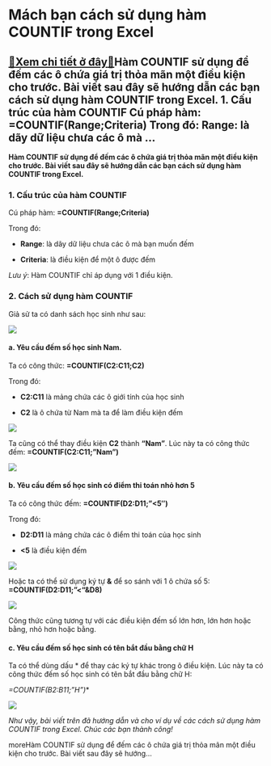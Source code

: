 Mách bạn cách sử dụng hàm COUNTIF trong Excel
=============================================

[:gift:Xem chi tiết ở đây:gift:](https://hddtvn.com/mach-ban-cach-su-dung-ham-countif-trong-excel/)Hàm COUNTIF sử dụng để đếm các ô chứa giá trị thỏa mãn một điều kiện cho trước. Bài viết sau đây sẽ hướng dẫn các bạn cách sử dụng hàm COUNTIF trong Excel. 1. Cấu trúc của hàm COUNTIF Cú pháp hàm: =COUNTIF(Range;Criteria) Trong đó: Range: là dãy dữ liệu chưa các ô mà …
-----------------------------------------------------------------------------------------------------------------------------------------------------------------------------------------------------------------------------------------------------------------------------

**Hàm COUNTIF sử dụng để đếm các ô chứa giá trị thỏa mãn một điều kiện cho trước. Bài viết sau đây sẽ hướng dẫn các bạn cách sử dụng hàm COUNTIF trong Excel.**


### 1. Cấu trúc của hàm COUNTIF


Cú pháp hàm: **=COUNTIF(Range;Criteria)**


Trong đó:




* **Range**: là dãy dữ liệu chưa các ô mà bạn muốn đếm

* **Criteria**: là điều kiện để một ô được đếm



*Lưu ý*: Hàm COUNTIF chỉ áp dụng với 1 điều kiện.


### 2. Cách sử dụng hàm COUNTIF


Giả sử ta có danh sách học sinh như sau:


![](https://hddtvn.com/wp-content/uploads/2021/01/7JbeKUr.png)


#### a. Yêu cầu đếm số học sinh Nam.


Ta có công thức: **=COUNTIF(C2:C11;C2)**


Trong đó:




* **C2:C11** là mảng chứa các ô giới tính của học sinh

* **C2** là ô chứa từ Nam mà ta để làm điều kiện đếm



![](https://hddtvn.com/wp-content/uploads/2021/01/r7gk3zN.png)


Ta cũng có thể thay điều kiện **C2** thành **“Nam”**. Lúc này ta có công thức đếm: **=COUNTIF(C2:C11;”Nam”)**


![](https://hddtvn.com/wp-content/uploads/2021/01/9uxzZeq.png)


#### b. Yêu cầu đếm số học sinh có điểm thi toán nhỏ hơn 5


Ta có công thức đếm: **=COUNTIF(D2:D11;”<5″)**


Trong đó:




* **D2:D11** là mảng chứa các ô điểm thi toán của học sinh

* **<5** là điều kiện đếm



![](https://hddtvn.com/wp-content/uploads/2021/01/9mCUBv9.png)


Hoặc ta có thể sử dụng ký tự **&** để so sánh với 1 ô chứa số 5: **=COUNTIF(D2:D11;”<“&D8)**


![](https://hddtvn.com/wp-content/uploads/2021/01/vt6fzJj.png)


Công thức cũng tương tự với các điều kiện đếm số lớn hơn, lớn hơn hoặc bằng, nhỏ hơn hoặc bằng.


#### c. Yêu cầu đếm số học sinh có tên bắt đầu bằng chữ H


Ta có thể dùng dấu * để thay các ký tự khác trong ô điều kiện. Lúc này ta có công thức đếm số học sinh có tên bắt đầu bằng chữ H:


**=COUNTIF(B2:B11;”H*”)**


![](https://hddtvn.com/wp-content/uploads/2021/01/Pdl9V9E.png)


*Như vậy, bài viết trên đã hướng dẫn và cho ví dụ về các cách sử dụng hàm COUNTIF trong Excel. Chúc các bạn thành công!*


moreHàm COUNTIF sử dụng để đếm các ô chứa giá trị thỏa mãn một điều kiện cho trước. Bài viết sau đây sẽ hướng…

